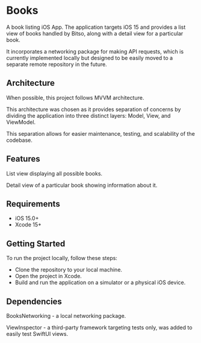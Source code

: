 # Books
A book listing iOS App. The application targets iOS 15 and provides a list view of books handled by Bitso, along with a detail view for a particular book. 

It incorporates a networking package for making API requests, which is currently implemented locally but designed to be easily moved to a separate remote repository in the future.

## Architecture

When possible, this project follows MVVM architecture. 

This architecture was chosen as it provides separation of concerns by dividing the application into three distinct layers: Model, View, and ViewModel. 

This separation allows for easier maintenance, testing, and scalability of the codebase.

## Features
List view displaying all possible books.

Detail view of a particular book showing information about it.

## Requirements

- iOS 15.0+
- Xcode 15+

## Getting Started
To run the project locally, follow these steps:

- Clone the repository to your local machine.
- Open the project in Xcode.
- Build and run the application on a simulator or a physical iOS device.

## Dependencies
BooksNetworking - a local networking package.

ViewInspector - a third-party framework targeting tests only, was added to easily test SwiftUI views. 


